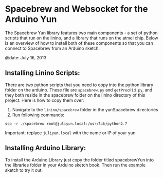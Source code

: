 # Spacebrew and Websocket for the Arduino Yun

The Spacebrew Yun library features two main components - a set of python scripts that run on the linino, and a library that runs on the atmel chip. Below is an overview of how to install both of these components so that you can connect to Spacebrew from an Arduino sketch.

@date:  July 16, 2013


## Installing Linino Scripts:
There are two python scripts that you need to copy into the python library folder on the arduino. These file are `spacebrew.py` and `getProcPid.py`, and they both reside in the spacebrew folder on the linino directory of this project. Here is how to copy them over: 
  
1. Navigate to the `linino/spacebrew` folder in the yunSpacebrew directories  
2. Run following commands:  
  
```
scp -r ./spacebrew root@juliyun.local:/usr/lib/python2.7
```
  
Important: replace `juliyun.local` with the name or IP of your yun  

## Installing Arduino Library:
To install the Arduino Library just copy the folder titled spacebrewYun into the libraries folder in your Arduino sketch book. Then run the example sketch to try it out.
